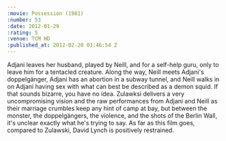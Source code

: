 ```yaml
--- 
:movie: Possession (1981)
:number: 53
:date: 2012-01-29
:rating: 5
:venue: TCM HD
:published_at: 2012-02-20 03:46:54 Z
---
```

Adjani leaves her husband, played by Neill, and for a self-help guru, only to leave him for a tentacled creature. Along the way, Neill meets Adjani's doppelgänger, Adjani has an abortion in a subway tunnel, and Neill walks in on Adjani having sex with what can best be described as a demon squid. If that sounds bizarre, you have no idea. Zulawksi delivers a very uncompromising vision and the raw performances from Adjani and Neill as their marriage crumbles keep any hint of camp at bay, but between the monster, the doppelgängers, the violence, and the shots of the Berlin Wall, it's unclear exactly what he's trying to say. As far as this film goes, compared to Zulawski, David Lynch is positively restrained.